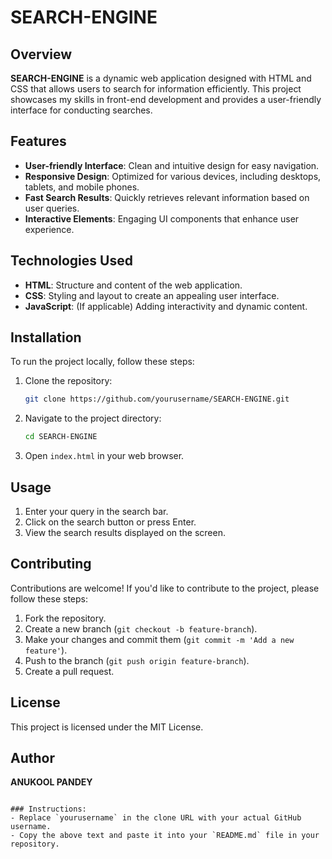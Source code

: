 
# SEARCH-ENGINE

## Overview

**SEARCH-ENGINE** is a dynamic web application designed with HTML and CSS that allows users to search for information efficiently. This project showcases my skills in front-end development and provides a user-friendly interface for conducting searches.

## Features

- **User-friendly Interface**: Clean and intuitive design for easy navigation.
- **Responsive Design**: Optimized for various devices, including desktops, tablets, and mobile phones.
- **Fast Search Results**: Quickly retrieves relevant information based on user queries.
- **Interactive Elements**: Engaging UI components that enhance user experience.

## Technologies Used

- **HTML**: Structure and content of the web application.
- **CSS**: Styling and layout to create an appealing user interface.
- **JavaScript**: (If applicable) Adding interactivity and dynamic content.

## Installation

To run the project locally, follow these steps:

1. Clone the repository:
   ```bash
   git clone https://github.com/yourusername/SEARCH-ENGINE.git
   ```

2. Navigate to the project directory:
   ```bash
   cd SEARCH-ENGINE
   ```

3. Open `index.html` in your web browser.

## Usage

1. Enter your query in the search bar.
2. Click on the search button or press Enter.
3. View the search results displayed on the screen.

## Contributing

Contributions are welcome! If you'd like to contribute to the project, please follow these steps:

1. Fork the repository.
2. Create a new branch (`git checkout -b feature-branch`).
3. Make your changes and commit them (`git commit -m 'Add a new feature'`).
4. Push to the branch (`git push origin feature-branch`).
5. Create a pull request.

## License

This project is licensed under the MIT License.

## Author

**ANUKOOL PANDEY**
```

### Instructions:
- Replace `yourusername` in the clone URL with your actual GitHub username.
- Copy the above text and paste it into your `README.md` file in your repository.


 
